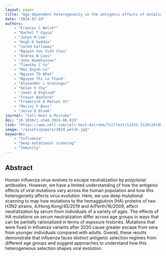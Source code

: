 ```yaml
---
layout: paper
title: "Age-dependent heterogeneity in the antigenic effects of mutations to influenza hemagglutinin"
date: "2024-07-19"
authors: 
    - "Frances C Welsh*"
    - "Rachel T Eguia"
    - "Juhye M Lee"
    - "Hugh K Haddox"
    - "Jared Galloway"
    - "Nguyen Van Vinh Chau"
    - "Andrea N Loes"
    - "John Huddleston"
    - "Timothy C Yu"
    - "Mai Quynh Le"
    - "Nguyen TD Nhat"
    - "Nguyen Thi Le Thanh"
    - "Alexander L Greninger"
    - "Helen Y Chu"
    - "Janet A Englund"
    - "Trevor Bedford"
    - "Frederick A Matsen IV"
    - "Maciej F Boni"
    - "Jesse D Bloom"
journal: "Cell Host & Microbe"
doi: "10.1016/j.chom.2024.06.015"
link: "https://www.cell.com/cell-host-microbe/fulltext/S1931-3128(24)00233-6"
image: "/assets/papers/2024_welsh.jpg"
keywords:
    - "Influenza"
    - "Deep mutational scanning"
    - "Immunity"
---
```


## Abstract
 Human influenza virus evolves to escape neutralization by polyclonal antibodies. However, we have a limited understanding of how the antigenic effects of viral mutations vary across the human population and how this heterogeneity affects virus evolution. Here, we use deep mutational scanning to map how mutations to the hemagglutinin (HA) proteins of two H3N2 strains, A/Hong Kong/45/2019 and A/Perth/16/2009, affect neutralization by serum from individuals of a variety of ages. The effects of HA mutations on serum neutralization differ across age groups in ways that can be partially rationalized in terms of exposure histories. Mutations that were fixed in influenza variants after 2020 cause greater escape from sera from younger individuals compared with adults. Overall, these results demonstrate that influenza faces distinct antigenic selection regimes from different age groups and suggest approaches to understand how this heterogeneous selection shapes viral evolution.
